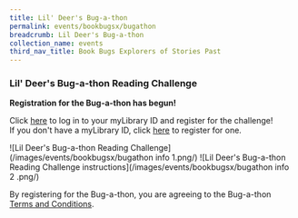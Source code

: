 ```yaml
---
title: Lil' Deer's Bug-a-thon
permalink: events/bookbugsx/bugathon
breadcrumb: Lil Deer's Bug-a-thon
collection_name: events
third_nav_title: Book Bugs Explorers of Stories Past
---
```


### Lil' Deer's Bug-a-thon Reading Challenge

**Registration for the Bug-a-thon has begun!**<br>

Click <a href="http://nlb.gov.sg/mylibrary" target="_blank" rel="noopener noreferrer">here</a> to log in to your myLibrary ID and register for the challenge!<br>
If you don't have a myLibrary ID, click <a href="http://account.nlb.gov.sg/" target="_blank" rel="noopener noreferrer">here</a> to register for one.

![Lil Deer's Bug-a-thon Reading Challenge](/images/events/bookbugsx/bugathon info 1.png/)
![Lil Deer's Bug-a-thon Reading Challenge instructions](/images/events/bookbugsx/bugathon info 2 .png/)

By registering for the Bug-a-thon, you are agreeing to the Bug-a-thon <a href="/events/bookbugsx/bugathon/termsandconditions" target="_blank" rel="noopener noreferrer">Terms and Conditions</a>.
